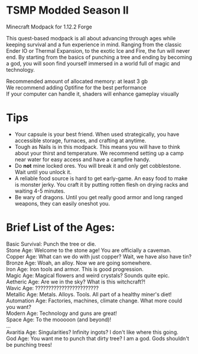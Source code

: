 # TSMP Modded Season II

Minecraft Modpack for 1.12.2 Forge  

This quest-based modpack is all about advancing through ages while keeping survival and a fun experience in mind. Ranging from the classic Ender IO or Thermal Expansion, to the exotic Ice and Fire, the fun will never end. By starting from the basics of punching a tree and ending by becoming a god, you will soon find yourself immersed in a world full of magic and technology.  

Recommended amount of allocated memory: at least 3 gb  
We recommend adding Optifine for the best performance  
If your computer can handle it, shaders will enhance gameplay visually  


# Tips
- Your capsule is your best friend. When used strategically, you have accessible storage, furnaces, and crafting at anytime.  
- Tough as Nails is in this modpack. This means you will have to think about your thirst and temperature. We recommend setting up a camp near water for easy access and have a    campfire handy.  
- Do __not__ mine locked ores. You will break it and only get cobblestone. Wait until you unlock it.  
- A reliable food source is hard to get early-game. An easy food to make is monster jerky. You craft it by putting rotten flesh on drying racks and waiting 4-5 minutes.  
- Be wary of dragons. Until you get really good armor and long ranged weapons, they can easily oneshot you.  


# Brief List of the Ages:
Basic Survival: Punch the tree or die.  
Stone Age: Welcome to the stone age! You are officially a caveman.  
Copper Age: What can we do with just copper? Wait, we have also have tin?   
Bronze Age: Woah, an alloy. Now we are going somewhere.  
Iron Age: Iron tools and armor. This is good progression.  
Magic Age: Magical flowers and weird crystals? Sounds quite epic.   
Aetheric Age: Are we in the sky? What is this witchcraft?!  
Wavic Age: ????????????????????????  
Metallic Age: Metals. Alloys. Tools. All part of a healthy miner's diet!  
Automation Age: Factories, machines, climate change. What more could you want?  
Modern Age: Technology and guns are great!  
Space Age: To the mooooon (and beyond)!  
...  
Avaritia Age: Singularities? Infinity ingots? I don't like where this going.  
God Age: You want me to punch that dirty tree? I am a god. Gods shouldn't be punching trees!  
